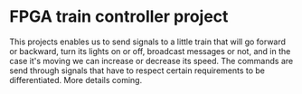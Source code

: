 # FPGA train controller project 

This projects enables us to send signals to a little train that will go forward or backward, turn its lights on or off, broadcast messages or not, and in the case it's moving we can increase or decrease its speed.
The commands are send through signals that have to respect certain requirements to be differentiated. 
More details coming.
